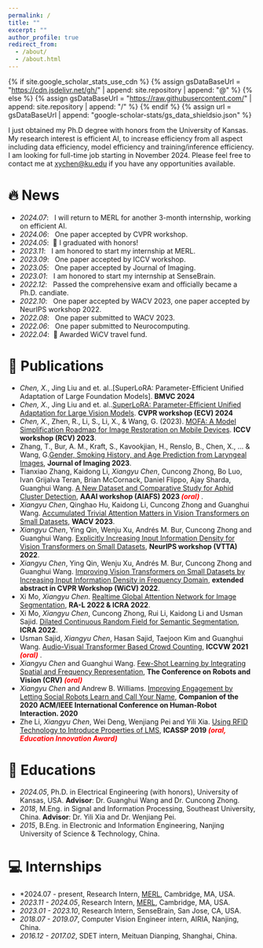 ```yaml
---
permalink: /
title: ""
excerpt: ""
author_profile: true
redirect_from: 
  - /about/
  - /about.html
---
```


{% if site.google_scholar_stats_use_cdn %}
{% assign gsDataBaseUrl = "https://cdn.jsdelivr.net/gh/" | append: site.repository | append: "@" %}
{% else %}
{% assign gsDataBaseUrl = "https://raw.githubusercontent.com/" | append: site.repository | append: "/" %}
{% endif %}
{% assign url = gsDataBaseUrl | append: "google-scholar-stats/gs_data_shieldsio.json" %}

<span class='anchor' id='about-me'></span>

I just obtained my Ph.D degree with honors from the University of Kansas. My research interest is efficient AI, to increase efficiency from all aspect including data efficiency, model efficiency and training/inference efficiency. I am looking for full-time job starting in November 2024. Please feel free to contact me at xychen@ku.edu if you have any opportunities available.


# 🔥 News
- *2024.07*: &nbsp; I will return to MERL for another 3-month internship, working on efficient AI.
- *2024.06*: &nbsp; One paper accepted by CVPR workshop.
- *2024.05*: &nbsp;🎉 I graduated with honors!
- *2023.11*: &nbsp; I am honored to start my internship at MERL.
- *2023.09*: &nbsp; One paper accepted by ICCV workshop.
- *2023.05*: &nbsp; One paper accepted by Journal of Imaging.
- *2023.01*: &nbsp; I am honored to start my internship at SenseBrain.
- *2022.12*: &nbsp; Passed the comprehensive exam and officially became a Ph.D. candiate.
- *2022.10*: &nbsp; One paper accepted by WACV 2023, one paper accepted by NeurIPS workshop 2022.
- *2022.08*: &nbsp; One paper submitted to WACV 2023.
- *2022.06*: &nbsp; One paper submitted to Neurocomputing.
- *2022.04*: &nbsp;🎉 Awarded WiCV travel fund. 

# 📝 Publications 
- *Chen, X.*, Jing Liu and et. al..[SuperLoRA: Parameter-Efficient Unified Adaptation of Large Foundation Models]. **BMVC 2024**
- *Chen, X.*, Jing Liu and et. al..[SuperLoRA: Parameter-Efficient Unified Adaptation for Large Vision Models](https://www.merl.com/publications/docs/TR2024-062.pdf). **CVPR workshop (ECV) 2024**
- *Chen, X.*, Zhen, R., Li, S., Li, X., & Wang, G. (2023). [MOFA: A Model Simplification Roadmap for Image Restoration on Mobile Devices](https://openaccess.thecvf.com/content/ICCV2023W/RCV/html/Chen_MOFA_A_Model_Simplification_Roadmap_for_Image_Restoration_on_Mobile_ICCVW_2023_paper.html). **ICCV workshop (RCV) 2023**.
- Zhang, T., Bur, A. M., Kraft, S., Kavookjian, H., Renslo, B., Chen, X., ... & Wang, G.[Gender, Smoking History, and Age Prediction from Laryngeal Images](https://www.mdpi.com/2313-433X/9/6/109), **Journal of Imaging 2023**.
- Tianxiao Zhang, Kaidong Li, *Xiangyu Chen*, Cuncong Zhong, Bo Luo, Ivan Grijalva Teran, Brian McCornack, Daniel Flippo, Ajay Sharda, Guanghui Wang. [A New Dataset and Comparative Study for Aphid Cluster Detection](https://openreview.net/forum?id=BuQ50s9ces&noteId=DWFovQ4Txg), **AAAI workshop (AIAFS) 2023 <span style="color:red"> *(oral)* </span>**.
- *Xiangyu Chen*, Qinghao Hu, Kaidong Li, Cuncong Zhong and Guanghui Wang. [Accumulated Trivial Attention Matters in Vision Transformers on Small Datasets](https://arxiv.org/abs/2210.12333), **WACV 2023**.
- *Xiangyu Chen*, Ying Qin, Wenju Xu, Andrés M. Bur, Cuncong Zhong and Guanghui Wang. [Explicitly Increasing Input Information Density for Vision Transformers on Small Datasets](https://arxiv.org/abs/2210.14319), **NeurIPS workshop (VTTA) 2022**.
- *Xiangyu Chen*, Ying Qin, Wenju Xu, Andrés M. Bur, Cuncong Zhong and Guanghui Wang. [Improving Vision Transformers on Small Datasets by Increasing Input Information Density in Frequency Domain](https://www.cs.ryerson.ca/~wangcs/papers/cvprw22.pdf), **extended abstract in CVPR Workshop (WiCV) 2022**.
- Xi Mo, *Xiangyu Chen*. [Realtime Global Attention Network for Image Segmentation](https://arxiv.org/pdf/2112.12939), **RA-L 2022 & ICRA 2022**.
- Xi Mo, *Xiangyu Chen*, Cuncong Zhong, Rui Li, Kaidong Li and Usman Sajid. [Dilated Continuous Random Field for Semantic Segmentation](https://arxiv.org/pdf/2202.00162), **ICRA 2022**.
- Usman Sajid, *Xiangyu Chen*, Hasan Sajid, Taejoon Kim and Guanghui Wang. [Audio-Visual Transformer Based Crowd Counting](https://openaccess.thecvf.com/content/ICCV2021W/DeepMTL/papers/Sajid_Audio-Visual_Transformer_Based_Crowd_Counting_ICCVW_2021_paper.pdf), **ICCVW 2021 <span style="color:red"> *(oral)* </span>**.
- *Xiangyu Chen* and Guanghui Wang. [Few-Shot Learning by Integrating Spatial and Frequency Representation](https://arxiv.org/pdf/2105.05348), **The Conference on Robots and Vision (CRV) <span style="color:red"> *(oral)* </span>**
- *Xiangyu Chen* and Andrew B. Williams. [Improving Engagement by Letting Social Robots Learn and Call Your Name](https://dl.acm.org/doi/abs/10.1145/3371382.3378355), **Companion of the 2020 ACM/IEEE International Conference on Human-Robot Interaction. 2020**
- Zhe Li, *Xiangyu Chen*, Wei Deng, Wenjiang Pei and Yili Xia. [Using RFID Technology to Introduce Properties of LMS](https://ieeexplore.ieee.org/abstract/document/8683764), **ICASSP 2019 <span style="color:red"> *(oral, Education Innovation Award)* </span>**

# 📖 Educations
- *2024.05*, Ph.D. in Electrical Engineering (with honors), University of Kansas, USA. **Advisor**: Dr. Guanghui Wang and Dr. Cuncong Zhong.
- *2018*, M.Eng. in Signal and Information Processing, Southeast University, China. **Advisor**: Dr. Yili Xia and Dr. Wenjiang Pei.
- *2015*, B.Eng. in Electronic and Information Engineering, Nanjing University of Science & Technology, China. 


# 💻 Internships
- *2024.07 - present, Research Intern, [MERL](https://www.merl.com), Cambridge, MA, USA.
- *2023.11 - 2024.05*, Research Intern, [MERL](https://www.merl.com), Cambridge, MA, USA.
- *2023.01 - 2023.10*, Research Intern, SenseBrain, San Jose, CA, USA.
- *2018.07 - 2019.07*, Computer Vision Engineer intern, AIRIA, Nanjing, China.
- *2016.12 - 2017.02*, SDET intern, Meituan Dianping, Shanghai, China.

